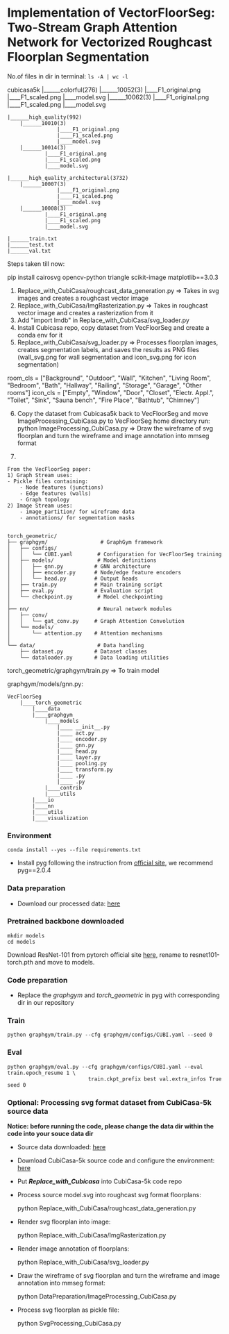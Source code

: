 # Implementation of VectorFloorSeg: Two-Stream Graph Attention Network for Vectorized Roughcast Floorplan Segmentation

No.of files in dir in terminal: ```ls -A | wc -l```

cubicasa5k
    |______colorful(276)
                |______10052(3)
                        |____F1_original.png
                        |____F1_scaled.png
                        |____model.svg
                |______10062(3)
                        |____F1_original.png
                        |____F1_scaled.png
                        |____model.svg
                
    |______high_quality(992)
        |______10010(3)
                    |____F1_original.png
                    |____F1_scaled.png
                    |____model.svg
        |______10014(3)
                |____F1_original.png
                |____F1_scaled.png
                |____model.svg

    |______high_quality_architectural(3732)
        |______10007(3)
                    |____F1_original.png
                    |____F1_scaled.png
                    |____model.svg
        |______10008(3)
                |____F1_original.png
                |____F1_scaled.png
                |____model.svg

    |______train.txt
    |______test.txt
    |______val.txt

Steps taken till now:

pip install cairosvg opencv-python triangle scikit-image matplotlib==3.0.3

1) Replace_with_CubiCasa/roughcast_data_generation.py => Takes in svg images and creates a roughcast vector image
2) Replace_with_CubiCasa/ImgRasterization.py          => Takes in roughcast vector image and creates a rasterization from it
3) Add "import lmdb" in Replace_with_CubiCasa/svg_loader.py 
4) Install Cubicasa repo, copy dataset from VecFloorSeg and create a conda env for it
5) Replace_with_CubiCasa/svg_loader.py => Processes floorplan images, creates segmentation labels, and saves the results as PNG files (wall_svg.png for wall segmentation and icon_svg.png for icon segmentation)

room_cls = ["Background", "Outdoor", "Wall", "Kitchen", "Living Room", "Bedroom", "Bath", "Hallway", "Railing", "Storage", "Garage", "Other rooms"]
icon_cls = ["Empty", "Window", "Door", "Closet", "Electr. Appl.", "Toilet", "Sink", "Sauna bench", "Fire Place", "Bathtub", "Chimney"]

6) Copy the dataset from Cubicasa5k back to VecFloorSeg and move ImageProcessing_CubiCasa.py to VecFloorSeg home directory run:
python ImageProcessing_CubiCasa.py => Draw the wireframe of svg floorplan and turn the wireframe and image annotation into mmseg format

7)


```
From the VecFloorSeg paper:
1) Graph Stream uses:
- Pickle files containing:
    - Node features (junctions)
    - Edge features (walls)
    - Graph topology
2) Image Stream uses:
    - image_partition/ for wireframe data
    - annotations/ for segmentation masks


```




```
torch_geometric/
├── graphgym/                 # GraphGym framework
│   ├── configs/             
│   │   └── CUBI.yaml        # Configuration for VecFloorSeg training
│   ├── models/              # Model definitions
│   │   ├── gnn.py          # GNN architecture
│   │   ├── encoder.py      # Node/edge feature encoders
│   │   └── head.py         # Output heads
│   ├── train.py            # Main training script
│   ├── eval.py             # Evaluation script
│   └── checkpoint.py        # Model checkpointing
│
├── nn/                      # Neural network modules
│   ├── conv/               
│   │   └── gat_conv.py     # Graph Attention Convolution
│   └── models/
│       └── attention.py    # Attention mechanisms
│
└── data/                    # Data handling
    ├── dataset.py          # Dataset classes
    └── dataloader.py       # Data loading utilities
```
torch_geometric/graphgym/train.py => To train model 

graphgym/models/gnn.py:

```
VecFloorSeg
    |____torch_geometric
        |____data
        |____graphgym
            |____models
                |____ __init__.py
                |____ act.py
                |____ encoder.py
                |____ gnn.py
                |____ head.py
                |____ layer.py
                |____ pooling.py
                |____ transform.py
                |____ .py
                |____ .py
            |____contrib
            |____utils
        |____io
        |____nn
        |____utils
        |____visualization
```








### Environment
    conda install --yes --file requirements.txt
- Install pyg following the instruction from [official site](https://pytorch-geometric.readthedocs.io/en/latest/), 
we recommend pyg==2.0.4
### Data preparation
- Download our processed data: [here](https://drive.google.com/drive/folders/1Rye_6crjcuII2LVaIwh4iDNowFqLp1Q6?usp=sharing)

### Pretrained backbone downloaded
    mkdir models
    cd models
Download ResNet-101 from pytorch official site [here](https://download.pytorch.org/models/resnet101-63fe2227.pth), rename to resnet101-torch.pth and move to models.

### Code preparation

- Replace the *graphgym* and *torch_geometric* in pyg with corresponding dir in our repository

### Train 

    python graphgym/train.py --cfg graphgym/configs/CUBI.yaml --seed 0
### Eval

    python graphgym/eval.py --cfg graphgym/configs/CUBI.yaml --eval train.epoch_resume 1 \
                              train.ckpt_prefix best val.extra_infos True seed 0

### Optional: Processing svg format dataset from CubiCasa-5k source data
**Notice: before running the code, please change the data dir within the code into your souce data dir**
- Source data downloaded: [here](https://zenodo.org/records/2613548)
- Download CubiCasa-5k source code and configure the environment: [here](https://github.com/CubiCasa/CubiCasa5k/tree/master)
- Put **_Replace_with_Cubicasa_** into CubiCasa-5k code repo
- Process source model.svg into roughcast svg format floorplans:


    python Replace_with_CubiCasa/roughcast_data_generation.py
  
- Render svg floorplan into image:


    python Replace_with_CubiCasa/ImgRasterization.py
  
- Render image annotation of floorplans:


    python Replace_with_CubiCasa/svg_loader.py
  
- Draw the wireframe of svg floorplan and turn the wireframe and image annotation into mmseg format:


    python DataPreparation/ImageProcessing_CubiCasa.py
  
- Process svg floorplan as pickle file:
    

    python SvgProcessing_CubiCasa.py
  

